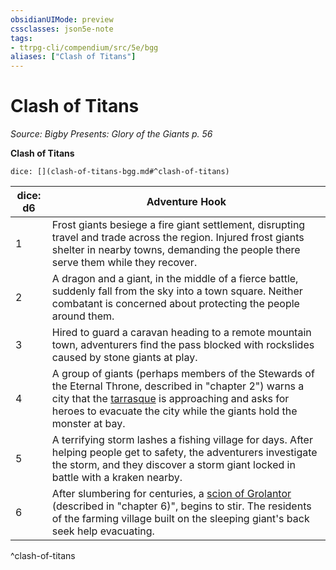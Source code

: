 ```yaml
---
obsidianUIMode: preview
cssclasses: json5e-note
tags:
- ttrpg-cli/compendium/src/5e/bgg
aliases: ["Clash of Titans"]
---
```

# Clash of Titans
*Source: Bigby Presents: Glory of the Giants p. 56* 

**Clash of Titans**

`dice: [](clash-of-titans-bgg.md#^clash-of-titans)`

| dice: d6 | Adventure Hook |
|----------|----------------|
| 1 | Frost giants besiege a fire giant settlement, disrupting travel and trade across the region. Injured frost giants shelter in nearby towns, demanding the people there serve them while they recover. |
| 2 | A dragon and a giant, in the middle of a fierce battle, suddenly fall from the sky into a town square. Neither combatant is concerned about protecting the people around them. |
| 3 | Hired to guard a caravan heading to a remote mountain town, adventurers find the pass blocked with rockslides caused by stone giants at play. |
| 4 | A group of giants (perhaps members of the Stewards of the Eternal Throne, described in "chapter 2") warns a city that the [tarrasque](tarrasque.md) is approaching and asks for heroes to evacuate the city while the giants hold the monster at bay. |
| 5 | A terrifying storm lashes a fishing village for days. After helping people get to safety, the adventurers investigate the storm, and they discover a storm giant locked in battle with a kraken nearby. |
| 6 | After slumbering for centuries, a [scion of Grolantor](3-Compendium/CLI/bestiary/giant/scion-of-grolantor-bgg.md) (described in "chapter 6)", begins to stir. The residents of the farming village built on the sleeping giant's back seek help evacuating. |
^clash-of-titans